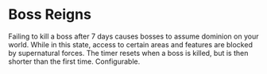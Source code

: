 # Boss Reigns

Failing to kill a boss after 7 days causes bosses to assume dominion on your world. While in this state, access to certain areas and features are blocked by supernatural forces. The timer resets when a boss is killed, but is then shorter than the first time. Configurable.
